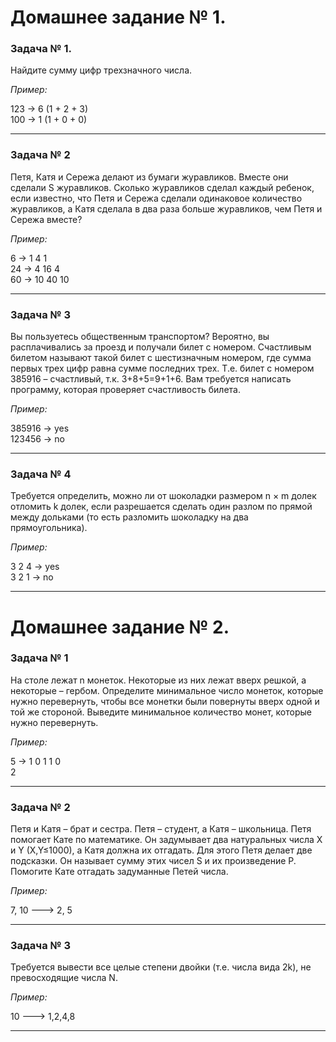 # Домашнее задание № 1.

### **Задача № 1.**
Найдите сумму цифр трехзначного числа.

*Пример:*

123 -> 6 (1 + 2 + 3)  
100 -> 1 (1 + 0 + 0) 
___

### **Задача № 2**
Петя, Катя и Сережа делают из бумаги журавликов. Вместе они сделали S журавликов. Сколько журавликов сделал каждый ребенок, если известно, что Петя и Сережа сделали одинаковое количество журавликов, а Катя сделала в два раза больше журавликов, чем Петя и Сережа вместе?

*Пример:*

6 -> 1  4  1  
24 -> 4  16  4  
60 -> 10  40  10
___

### **Задача № 3**
Вы пользуетесь общественным транспортом? Вероятно, вы расплачивались за проезд и получали билет с номером. Счастливым билетом называют такой билет с шестизначным номером, где сумма первых трех цифр равна сумме последних трех. Т.е. билет с номером 385916 – счастливый, т.к. 3+8+5=9+1+6. Вам требуется написать программу, которая проверяет счастливость билета.

*Пример:*

385916 -> yes  
123456 -> no
___

### **Задача № 4**
Требуется определить, можно ли от шоколадки размером n × m долек отломить k долек, если разрешается сделать один разлом по прямой между дольками (то есть разломить шоколадку на два прямоугольника).

*Пример:*

3 2 4 -> yes  
3 2 1 -> no
___  
  
# Домашнее задание № 2.

### **Задача № 1**

На столе лежат n монеток. Некоторые из них лежат вверх решкой, а некоторые – гербом. Определите минимальное число монеток, которые нужно перевернуть, чтобы все монетки были повернуты вверх одной и той же стороной. Выведите минимальное количество монет, которые нужно перевернуть.

*Пример:*

5 -> 1 0 1 1 0  
2
___

### **Задача № 2**
Петя и Катя – брат и сестра. Петя – студент, а Катя – школьница. Петя помогает Кате по математике. Он задумывает два натуральных числа X и Y (X,Y≤1000), а Катя должна их отгадать. Для этого Петя делает две подсказки. 
Он называет сумму этих чисел S и их произведение P. Помогите Кате отгадать задуманные Петей числа.

 *Пример:* 

 7, 10 ---> 2, 5
 ___

 ### **Задача № 3**
 Требуется вывести все целые степени двойки (т.е. числа вида 2k), не превосходящие числа N.

*Пример:*

10 ---> 1,2,4,8
___